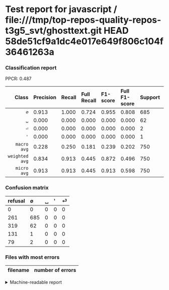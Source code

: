 # Test report for javascript / file:///tmp/top-repos-quality-repos-t3g5_svt/ghosttext.git HEAD 58de51cf9a1dc4e017e649f806c104f36461263a

### Classification report

PPCR: 0.487

| Class | Precision | Recall | Full Recall | F1-score | Full F1-score | Support | Full Support | PPCR |
|------:|:----------|:-------|:------------|:---------|:---------|:--------|:-------------|:-----|
| `∅` | 0.913| 1.000| 0.724| 0.955| 0.808| 685| 946| 0.724 |
| `␣` | 0.000| 0.000| 0.000| 0.000| 0.000| 62| 381| 0.163 |
| `⏎` | 0.000| 0.000| 0.000| 0.000| 0.000| 2| 81| 0.025 |
| `'` | 0.000| 0.000| 0.000| 0.000| 0.000| 1| 132| 0.008 |
| `macro avg` | 0.228| 0.250| 0.181| 0.239| 0.202| 750| 1540| 0.487 |
| `weighted avg` | 0.834| 0.913| 0.445| 0.872| 0.496| 750| 1540| 0.487 |
| `micro avg` | 0.913| 0.913| 0.445| 0.913| 0.598| 750| 1540| 0.487 |

### Confusion matrix

|refusal|  ∅| ␣| '| ⏎| 
|:---|:---|:---|:---|:---|
|0 |0 |0 |0 |0 |
|261 |685 |0 |0 |0 |
|319 |62 |0 |0 |0 |
|131 |1 |0 |0 |0 |
|79 |2 |0 |0 |0 |

### Files with most errors

| filename | number of errors|
|:----:|:-----|

<details>
    <summary>Machine-readable report</summary>
```json
{
  "cl_report": {"\u0027": {"f1-score": 0.0, "precision": 0.0, "recall": 0.0, "support": 1}, "macro avg": {"f1-score": 0.23867595818815332, "precision": 0.22833333333333333, "recall": 0.25, "support": 750}, "micro avg": {"f1-score": 0.9133333333333333, "precision": 0.9133333333333333, "recall": 0.9133333333333333, "support": 750}, "weighted avg": {"f1-score": 0.8719628339140535, "precision": 0.8341777777777778, "recall": 0.9133333333333333, "support": 750}, "\u2205": {"f1-score": 0.9547038327526133, "precision": 0.9133333333333333, "recall": 1.0, "support": 685}, "\u23ce": {"f1-score": 0.0, "precision": 0.0, "recall": 0.0, "support": 2}, "\u2423": {"f1-score": 0.0, "precision": 0.0, "recall": 0.0, "support": 62}},
  "cl_report_full": {"\u0027": {"f1-score": 0.0, "precision": 0.0, "recall": 0.0, "support": 132}, "macro avg": {"f1-score": 0.20194575471698112, "precision": 0.22833333333333333, "recall": 0.18102536997885835, "support": 1540}, "micro avg": {"f1-score": 0.5982532751091704, "precision": 0.9133333333333333, "recall": 0.4448051948051948, "support": 1540}, "weighted avg": {"f1-score": 0.4962095687331536, "precision": 0.561047619047619, "recall": 0.4448051948051948, "support": 1540}, "\u2205": {"f1-score": 0.8077830188679245, "precision": 0.9133333333333333, "recall": 0.7241014799154334, "support": 946}, "\u23ce": {"f1-score": 0.0, "precision": 0.0, "recall": 0.0, "support": 81}, "\u2423": {"f1-score": 0.0, "precision": 0.0, "recall": 0.0, "support": 381}},
  "ppcr": 0.487012987012987
}
```
</details>
